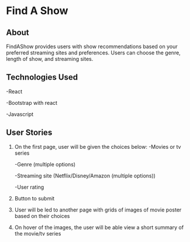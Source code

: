 # Find A Show

## About

FindAShow provides users with show recommendations based on your preferred streaming sites and preferences. Users can choose the genre, length of show, and streaming sites.

## Technologies Used

-React

-Bootstrap with react

-Javascript

## User Stories

1. On the first page, user will be given the choices below:
   -Movies or tv series
   
   -Genre (multiple options)
  
   -Streaming site (Netflix/Disney/Amazon (multiple options))
   
   -User rating
   
2. Button to submit

3. User will be led to another page with grids of images of movie poster based on their choices

4. On hover of the images, the user will be able view a short summary of the movie/tv series

   

